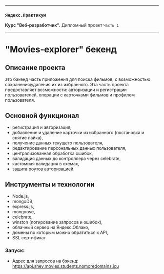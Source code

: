 -----

### `Яндекс.Практикум`
**Курс "Веб-разработчик".** Дипломный проект `Часть 1`

-----


# "Movies-explorer" бекенд

## Описание проекта
это бэкенд часть приложения для поиска фильмов, с возможностью сохранения\удаления их из избранного.
Эта часть проекта предоставляет возможности: авторизации и регистрации пользователей, операции с карточками фильмов и профилем пользователя.

## Основной функционал
* регистрация и авторизация,
* добавление и удаление карточки из избранного (постановка и снятие лайка),
* получение данных текущего пользователя,
* редактирование персональных данных пользователя,
* централизованная обработка ошибок,
* валидация данных до контроллера через celebrate,
* кастомная валидация в схемах,
* защита роутов авторизацией.

## Инструменты и технологии
* Node.js,
* mongoDB,
* express.js,
* mongoose,
* celebrate,
* winston (логирование запросов и ошибок),
* облачный сервер на Яндекс.Облако,
* домены по которым можно обратиться к API,
* SSL сертификат.


### Запуск:
* Адрес для запросов на бэкенд: https://api.shev.movies.students.nomoredomains.icu
